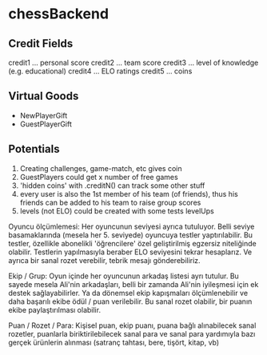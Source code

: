 # chessBackend

Credit Fields
---------------------------
credit1 ...	personal score
credit2 ... team score
credit3 ... level of knowledge (e.g. educational)
credit4 ...	ELO ratings
credit5 ...	coins

Virtual Goods
---------------------------
* NewPlayerGift
* GuestPlayerGift



Potentials
---------------------------
1. Creating challenges, game-match, etc gives coin
2. GuestPlayers could get x number of free games
3. 'hidden coins' with .creditN() can track some other stuff
4. every user is also the 1st member of his team (of friends), thus his friends can be added to his team to raise group scores
5. levels (not ELO) could be created with some tests levelUps


Oyuncu ölçümlemesi:
Her oyuncunun seviyesi ayrıca tutuluyor. Belli seviye basamaklarında (mesela her 5. seviyede) oyuncuya testler yaptırılabilir. Bu testler, özellikle abonelikli 'öğrencilere' özel geliştirilmiş egzersiz niteliğinde olabilir. Testlerin yapılmasıyla beraber ELO seviyesini tekrar hesaplarız. Ve ayrıca bir sanal rozet verebilir, tebrik mesajı gönderebiliriz.

Ekip / Grup:
Oyun içinde her oyuncunun arkadaş listesi ayrı tutulur. Bu sayede mesela Ali'nin arkadaşları, belli bir zamanda Ali'nin iyileşmesi için ek destek sağlayabilirler. Ya da dönemsel ekip kapışmaları ölçümlenebilir ve daha başarılı ekibe ödül / puan verilebilir. Bu sanal rozet olabilir, bir puanın ekibe paylaştırılması olabilir.

Puan / Rozet / Para:
Kişisel puan, ekip puanı, puana bağlı alınabilecek sanal rozetler, puanlarla biriktirilebilecek sanal para ve sanal para yardımıyla bazı gerçek ürünlerin alınması (satranç tahtası, bere, tişört, kitap, vb)



